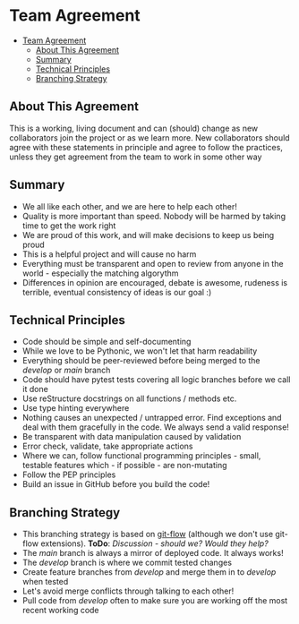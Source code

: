 # Team Agreement
<!-- TOC -->
* [Team Agreement](#team-agreement)
  * [About This Agreement](#about-this-agreement)
  * [Summary](#summary)
  * [Technical Principles](#technical-principles)
  * [Branching Strategy](#branching-strategy)
<!-- TOC -->

## About This Agreement
This is a working, living document and can (should) change as new collaborators join the project or as we learn more.
New collaborators should agree with these statements in principle and agree to follow the practices, unless they
get agreement from the team to work in some other way

## Summary
- We all like each other, and we are here to help each other!
- Quality is more important than speed. Nobody will be harmed by taking time to get the work right
- We are proud of this work, and will make decisions to keep us being proud
- This is a helpful project and will cause no harm
- Everything must be transparent and open to review from anyone in the world - especially the matching algorythm
- Differences in opinion are encouraged, debate is awesome, rudeness is terrible, 
eventual consistency of ideas is our goal :)

## Technical Principles
- Code should be simple and self-documenting
- While we love to be Pythonic, we won't let that harm readability
- Everything should be peer-reviewed before being merged to the *develop* or *main* branch
- Code should have pytest tests covering all logic branches before we call it done
- Use reStructure docstrings on all functions / methods etc.
- Use type hinting everywhere
- Nothing causes an unexpected / untrapped error. Find exceptions and deal with them gracefully in the code. 
We always send a valid response!
- Be transparent with data manipulation caused by validation
- Error check, validate, take appropriate actions
- Where we can, follow functional programming principles - small, testable features which - 
if possible - are non-mutating
- Follow the PEP principles
- Build an issue in GitHub before you build the code!

## Branching Strategy
- This branching strategy is based on 
[git-flow](https://www.atlassian.com/git/tutorials/comparing-workflows/gitflow-workflow) (although we don't use 
git-flow extensions). **ToDo**: _Discussion - should we? Would they help?_
- The *main* branch is always a mirror of deployed code. It always works!
- The *develop* branch is where we commit tested changes
- Create feature branches from *develop* and merge them in to *develop* when tested
- Let's avoid merge conflicts through talking to each other!
- Pull code from *develop* often to make sure you are working off the most recent working code

